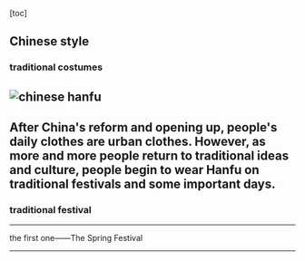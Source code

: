 [toc]
## Chinese style
### traditional costumes

![chinese hanfu](https://gw.alicdn.com/imgextra/i4/2096992634/O1CN016pGm7I1VKPqiaRNrp_!!2096992634-0-daren.jpg_800x800xz)
---
After China's reform and opening up, people's daily clothes are urban clothes. However, as more and more people return to traditional ideas and culture, people begin to wear Hanfu on traditional festivals and some important days.
---
### traditional festival
---
the first one——The Spring Festival

---
